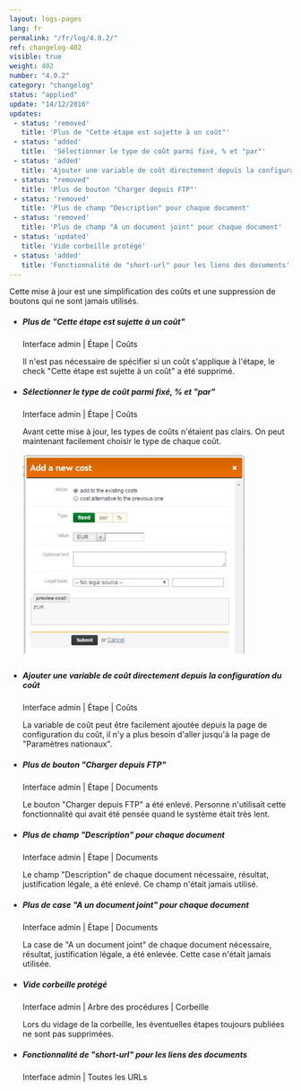 ```yaml
---
layout: logs-pages
lang: fr
permalink: "/fr/log/4.0.2/"
ref: changelog-402
visible: true
weight: 402
number: "4.0.2"
category: "changelog"
status: "applied"
update: "14/12/2016"
updates:
 - status: 'removed'
   title: 'Plus de "Cette étape est sujette à un coût"'
 - status: 'added'
   title:  'Sélectionner le type de coût parmi fixé, % et "par"'
 - status: 'added'
   title: 'Ajouter une variable de coût directement depuis la configuration du coût'
 - status: "removed"
   title: 'Plus de bouton "Charger depuis FTP"'
 - status: 'removed'
   title: 'Plus de champ "Description" pour chaque document'
 - status: 'removed'
   title: 'Plus de champ "A un document joint" pour chaque document'
 - status: 'updated'
   title: 'Vide corbeille protégé' 
 - status: 'added'
   title: 'Fonctionnalité de "short-url" pour les liens des documents'   
---
```


<p class="alert alert-warning">Cette mise à jour est une simplification des coûts et une suppression de boutons qui ne sont jamais utilisés.</p>


<ul class="list-view">
  <li>
    <h5>Plus de "Cette étape est sujette à un coût"</h5>
    <p class="meta-data">Interface admin | Étape | Coûts</p>
    <p>Il n'est pas nécessaire de spécifier si un coût s'applique à l'étape, le check "Cette étape est sujette à un coût" a été supprimé.</p>
  </li>
  <li>
    <h5>Sélectionner le type de coût parmi fixé, % et "par"</h5>
    <p class="meta-data">Interface admin | Étape | Coûts</p>
    <p>Avant cette mise à jour, les types de coûts n'étaient pas clairs. On peut maintenant facilement choisir le type de chaque coût.</p>
    <a class="item" href="/images/log/new-cost-selector.png"><img src="/images/log/new-cost-selector.png" style="max-width:400px;"></a>
  </li>
  <li>
    <h5>Ajouter une variable de coût directement depuis la configuration du coût</h5>
    <p class="meta-data">Interface admin | Étape | Coûts</p>
    <p>La variable de coût peut être facilement ajoutée depuis la page de configuration du coût, il n'y a plus besoin d'aller jusqu'à la page de "Paramètres nationaux".</p>
  </li>

  <li>
    <h5>Plus de bouton "Charger depuis FTP"</h5>
    <p class="meta-data">Interface admin | Étape | Documents</p>
    <p>Le bouton "Charger depuis FTP" a été enlevé. Personne n'utilisait cette fonctionnalité qui avait été pensée quand le système était très lent.</p>
  </li>

  <li>
    <h5>Plus de champ "Description" pour chaque document</h5>
    <p class="meta-data">Interface admin | Étape | Documents</p>
    <p>Le champ "Description" de chaque document nécessaire, résultat, justification légale, a été enlevé. Ce champ n'était jamais utilisé.</p>
  </li>

  <li>
    <h5>Plus de case "A un document joint" pour chaque document</h5>
    <p class="meta-data">Interface admin | Étape | Documents</p>
    <p>La case de "A un document joint" de chaque document nécessaire, résultat, justification légale, a été enlevée. Cette case n'était jamais utilisée.</p>
  </li>

  <li>
    <h5>Vide corbeille protégé</h5>
    <p class="meta-data">Interface admin | Arbre des procédures | Corbeille</p>
    <p>Lors du vidage de la corbeille, les éventuelles étapes toujours publiées ne sont pas supprimées.</p>
  </li>

  <li>
    <h5>Fonctionnalité de "short-url" pour les liens des documents</h5>
    <p class="meta-data">Interface admin | Toutes les URLs</p>
  </li>


</ul>
